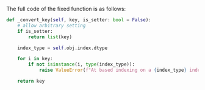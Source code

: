 The full code of the fixed function is as follows:

```python
def _convert_key(self, key, is_setter: bool = False):
    # allow arbitrary setting
    if is_setter:
        return list(key)

    index_type = self.obj.index.dtype

    for i in key:
        if not isinstance(i, type(index_type)):
            raise ValueError(f"At based indexing on a {index_type} index can only have {index_type} indexers")

    return key
```